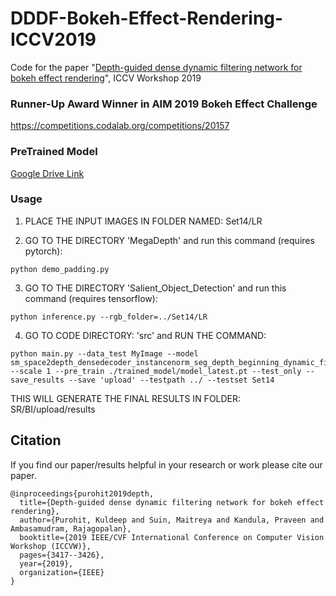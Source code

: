 # DDDF-Bokeh-Effect-Rendering-ICCV2019
Code for the paper "[Depth-guided dense dynamic filtering network for bokeh effect rendering](https://ieeexplore.ieee.org/abstract/document/9022538)", ICCV Workshop 2019

### Runner-Up Award Winner in AIM 2019 Bokeh Effect Challenge
https://competitions.codalab.org/competitions/20157

<h3>PreTrained Model</h3>

[Google Drive Link](http://openaccess.thecvf.com/content_CVPR_2019/html/Purohit_Bringing_Alive_Blurred_Moments_CVPR_2019_paper.html)


<h3>Usage</h3>

1. PLACE THE INPUT IMAGES IN FOLDER NAMED: Set14/LR

2. GO TO THE DIRECTORY 'MegaDepth' and run this command (requires pytorch):
```
python demo_padding.py 
```
3. GO TO THE DIRECTORY 'Salient_Object_Detection' and run this command (requires tensorflow):
```
python inference.py --rgb_folder=../Set14/LR
```
4. GO TO CODE DIRECTORY: 'src' and  RUN THE COMMAND:  
```
python main.py --data_test MyImage --model sm_space2depth_densedecoder_instancenorm_seg_depth_beginning_dynamic_filter_separatedecoder --scale 1 --pre_train ./trained_model/model_latest.pt --test_only --save_results --save 'upload' --testpath ../ --testset Set14
```

THIS WILL GENERATE THE FINAL RESULTS IN FOLDER: SR/BI/upload/results



## Citation

If you find our paper/results helpful in your research or work please cite our paper.

```
@inproceedings{purohit2019depth,
  title={Depth-guided dense dynamic filtering network for bokeh effect rendering},
  author={Purohit, Kuldeep and Suin, Maitreya and Kandula, Praveen and Ambasamudram, Rajagopalan},
  booktitle={2019 IEEE/CVF International Conference on Computer Vision Workshop (ICCVW)},
  pages={3417--3426},
  year={2019},
  organization={IEEE}
}
```

